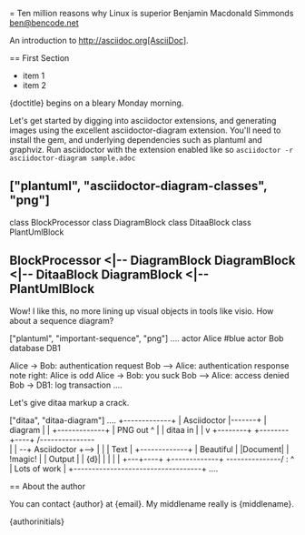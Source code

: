 
= Ten million reasons why Linux is superior
Benjamin Macdonald Simmonds <ben@bencode.net>

An introduction to http://asciidoc.org[AsciiDoc].

== First Section

* item 1
* item 2

{doctitle} begins on a bleary Monday morning.

Let's get started by digging into asciidoctor extensions, and generating images using the excellent asciidoctor-diagram extension. You'll need to install the gem, and underlying dependencies such as plantuml and graphviz. Run asciidoctor with the extension enabled like so `asciidoctor -r asciidoctor-diagram sample.adoc`

["plantuml", "asciidoctor-diagram-classes", "png"]
---------------------------------------------------------------------
class BlockProcessor
class DiagramBlock
class DitaaBlock
class PlantUmlBlock

BlockProcessor <|-- DiagramBlock
DiagramBlock <|-- DitaaBlock
DiagramBlock <|-- PlantUmlBlock
---------------------------------------------------------------------

Wow! I like this, no more lining up visual objects in tools like visio. How about a sequence diagram?


["plantuml", "important-sequence", "png"]
....
actor Alice #blue
actor Bob
database DB1

Alice -> Bob: authentication request
Bob --> Alice: authentication response
note right: Alice is odd
Alice -> Bob: you suck
Bob --> Alice: access denied
Bob -> DB1: log transaction
....


Let's give ditaa markup a crack.

["ditaa", "ditaa-diagram"]
....
                   +-------------+
                   | Asciidoctor |-------+
                   |   diagram   |       |
                   +-------------+       | PNG out
                       ^                 |
                       | ditaa in        |
                       |                 v
 +--------+   +--------+----+    /---------------\
 |        | --+ Asciidoctor +--> |               |
 |  Text  |   +-------------+    |   Beautiful   |
 |Document|   |   !magic!   |    |    Output     |
 |     {d}|   |             |    |               |
 +---+----+   +-------------+    \---------------/
     :                                   ^
     |          Lots of work             |
     +-----------------------------------+
....

== About the author

You can contact {author} at {email}. My middlename really is {middlename}.

{authorinitials}

